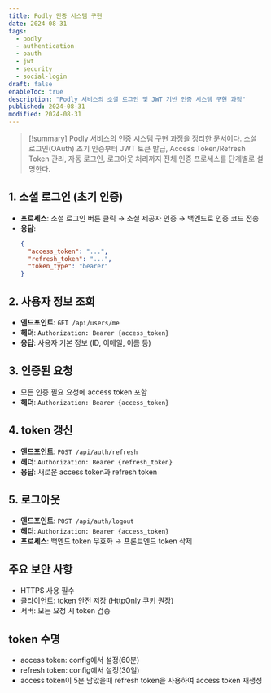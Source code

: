 ```yaml
---
title: Podly 인증 시스템 구현
date: 2024-08-31
tags:
  - podly
  - authentication
  - oauth
  - jwt
  - security
  - social-login
draft: false
enableToc: true
description: "Podly 서비스의 소셜 로그인 및 JWT 기반 인증 시스템 구현 과정"
published: 2024-08-31
modified: 2024-08-31
---
```


> [!summary]
> Podly 서비스의 인증 시스템 구현 과정을 정리한 문서이다. 소셜 로그인(OAuth) 초기 인증부터 JWT 토큰 발급, Access Token/Refresh Token 관리, 자동 로그인, 로그아웃 처리까지 전체 인증 프로세스를 단계별로 설명한다.


## 1. 소셜 로그인 (초기 인증)

- **프로세스**: 소셜 로그인 버튼 클릭 → 소셜 제공자 인증 → 백엔드로 인증 코드 전송
- **응답**: 
  ```json
  {
    "access_token": "...",
    "refresh_token": "...",
    "token_type": "bearer"
  }
  ```

## 2. 사용자 정보 조회

- **엔드포인트**: `GET /api/users/me`
- **헤더**: `Authorization: Bearer {access_token}`
- **응답**: 사용자 기본 정보 (ID, 이메일, 이름 등)

## 3. 인증된 요청

- 모든 인증 필요 요청에 access token 포함
- **헤더**: `Authorization: Bearer {access_token}`

## 4. token 갱신

- **엔드포인트**: `POST /api/auth/refresh`
- **헤더**: `Authorization: Bearer {refresh_token}`
- **응답**: 새로운 access token과 refresh token

## 5. 로그아웃

- **엔드포인트**: `POST /api/auth/logout`
- **헤더**: `Authorization: Bearer {access_token}`
- **프로세스**: 백엔드 token 무효화 → 프론트엔드 token 삭제

## 주요 보안 사항

- HTTPS 사용 필수
- 클라이언트: token 안전 저장 (HttpOnly 쿠키 권장)
- 서버: 모든 요청 시 token 검증

## token 수명

- access token: config에서 설정(60분)
- refresh token: config에서 설정(30일)
- access token이 5분 남았을때 refresh token을 사용하여 access token 재생성

